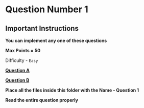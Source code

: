 # Question Number 1

## Important Instructions 


**You can implement any one of these questions**

**Max Points = 50**

Difficulty - ```Easy```

**[Question A](https://docs.google.com/document/d/1XIeaMzo9k5H1v9CxKMkQgm99LjoRFn6_LPnmdrTUug0/edit?usp=sharing)**

**[Question B](https://docs.google.com/document/d/1bPxASmrC27kqPTMzTcTZeDqxsXINZL8q8mp8YYzKFwM/edit?usp=sharing)**

**Place all the files inside this folder with the Name - Question 1**

**Read the entire question properly**
